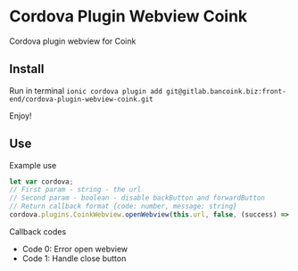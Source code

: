# Cordova Plugin Webview Coink

Cordova plugin webview for Coink

## Install

Run in terminal `ionic cordova plugin add git@gitlab.bancoink.biz:front-end/cordova-plugin-webview-coink.git`

Enjoy!

## Use

Example use

``` javascript
let var cordova;
// First param - string - the url
// Second param - boolean - disable backButton and forwardButton
// Return callback format {code: number, message: string}
cordova.plugins.CoinkWebview.openWebview(this.url, false, (success) => console.log(JSON.parse(success)), (error) => { console.log(JSON.parse(error))})
```

Callback codes

- Code 0: Error open webview
- Code 1: Handle close button
